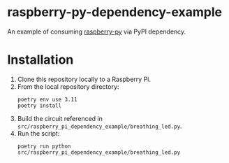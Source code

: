 # raspberry-py-dependency-example
An example of consuming [raspberry-py](https://pypi.org/project/raspberry-py/) via PyPI dependency.

# Installation
1. Clone this repository locally to a Raspberry Pi.
2. From the local repository directory:
   ```shell
   poetry env use 3.11
   poetry install
   ```
3. Build the circuit referenced in `src/raspberry_pi_dependency_example/breathing_led.py`.
4. Run the script:  
   ```shell
   poetry run python src/raspberry_pi_dependency_example/breathing_led.py
   ```
